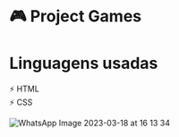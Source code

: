 # 🎮 Project Games <br />

# Linguagens usadas <br />
⚡ HTML <br/>
⚡ CSS

![WhatsApp Image 2023-03-18 at 16 13 34](https://user-images.githubusercontent.com/127895836/226131416-de637814-befd-48d4-a418-5f5cbab48e84.jpeg)
